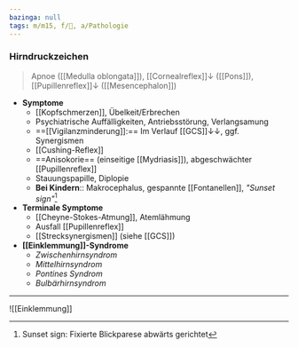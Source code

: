 ```yaml
---
bazinga: null
tags: m/m15, f/🧠, a/Pathologie
---
```

### Hirndruckzeichen
> Apnoe ([[Medulla oblongata]]), [[Cornealreflex]]↓ ([[Pons]]), [[Pupillenreflex]]↓ ([[Mesencephalon]])
- **Symptome**
	- [[Kopfschmerzen]], Übelkeit/Erbrechen
	- Psychiatrische Auffälligkeiten, Antriebsstörung, Verlangsamung
	- ==[[Vigilanzminderung]]:== Im Verlauf [[GCS]]↓↓, ggf. Synergismen
	- [[Cushing-Reflex]]
	- ==Anisokorie== (einseitige [[Mydriasis]]), abgeschwächter [[Pupillenreflex]]
	- Stauungspapille, Diplopie
	- **Bei Kindern**:: Makrocephalus, gespannte [[Fontanellen]], *"Sunset sign"*[^1]
- **Terminale Symptome**
	- [[Cheyne-Stokes-Atmung]], Atemlähmung
	- Ausfall [[Pupillenreflex]]
	- [[Strecksynergismen]] (siehe [[GCS]])
- **[[Einklemmung]]-Syndrome**
	- *Zwischenhirnsyndrom*
	- *Mittelhirnsyndrom*
	- *Pontines Syndrom*
	- *Bulbärhirnsyndrom*
---
![[Einklemmung]]

[^1]: Sunset sign: Fixierte Blickparese abwärts gerichtet